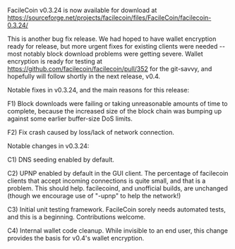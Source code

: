 FacileCoin v0.3.24 is now available for download at
https://sourceforge.net/projects/facilecoin/files/FacileCoin/facilecoin-0.3.24/

This is another bug fix release.  We had hoped to have wallet encryption ready for release, but more urgent fixes for existing clients were needed -- most notably block download problems were getting severe.  Wallet encryption is ready for testing at https://github.com/facilecoin/facilecoin/pull/352 for the git-savvy, and hopefully will follow shortly in the next release, v0.4.

Notable fixes in v0.3.24, and the main reasons for this release:

F1) Block downloads were failing or taking unreasonable amounts of time to complete, because the increased size of the block chain was bumping up against some earlier buffer-size DoS limits.

F2) Fix crash caused by loss/lack of network connection.

Notable changes in v0.3.24:

C1) DNS seeding enabled by default.

C2) UPNP enabled by default in the GUI client.  The percentage of facilecoin clients that accept incoming connections is quite small, and that is a problem.  This should help.  facilecoind, and unofficial builds, are unchanged (though we encourage use of "-upnp" to help the network!)

C3) Initial unit testing framework.  FacileCoin sorely needs automated tests, and this is a beginning.  Contributions welcome.

C4) Internal wallet code cleanup.  While invisible to an end user, this change provides the basis for v0.4's wallet encryption.
